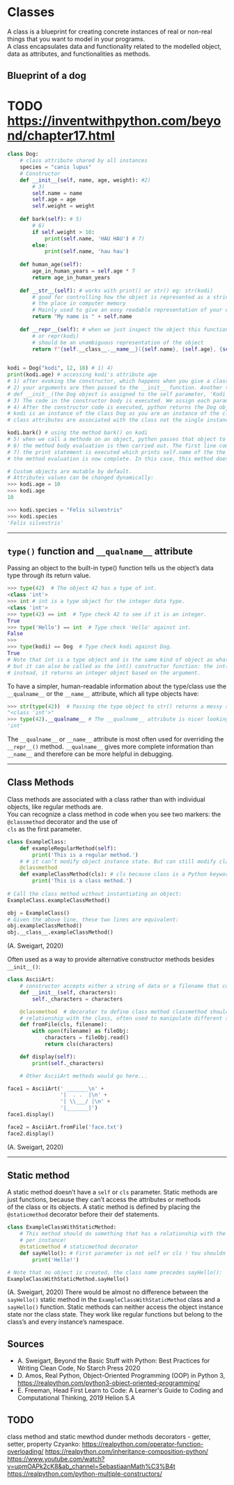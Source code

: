 # Classes
A class is a blueprint for creating concrete instances of real or non-real things that you want to model in your programs.  
A class encapsulates data and functionality related to the modelled object, data as attributes, and functionalities as methods.  

## Blueprint of a dog
# TODO https://inventwithpython.com/beyond/chapter17.html
````python
class Dog:
    # class attribute shared by all instances
    species = "canis lupus"
    # Constructor
    def __init__(self, name, age, weight): #2)
        # 3)
        self.name = name 
        self.age = age
        self.weight = weight
    
    def bark(self): # 5)
        # 6)
        if self.weight > 10:
            print(self.name, 'HAU HAU') # 7)
        else:
            print(self.name, 'hau hau')
            
    def human_age(self):
        age_in_human_years = self.age * 7
        return age_in_human_years
    
    def __str__(self): # works with print() or str() eg: str(kodi)
        # good for controlling how the object is represented as a string instead of
        # the place in computer memory
        # Mainly used to give an easy readable representation of your class 
        return "My name is " + self.name
    
    def __repr__(self): # when we just inspect the object this function will be called
        # or repr(kodi)
        # should be an unambiguous representation of the object
        return f"{self.__class__.__name__}({self.name}, {self.age}, {self.weight})"
        

kodi = Dog("kodi", 12, 18) # 1) 4)
print(kodi.age) # accessing kodi's attribute age 
# 1) after evoking the constructor, which happens when you give a class name with arguments in parentheses, python first creates a new empty Dog object
# 2) your arguments are then passed to the __init__ function. Another thing happen as well, python passes the new object as the first self argument
# def __init__(the Dog object is assigned to the self parameter, 'Kodi', 12, 18).
# 3) The code in the constructor body is executed. We assign each parameter (name, age, weight) to an attribute with the same name in the Dog instance, using dot notation
# 4) After the constructor code is executed, python returns the Dog object as the result of calling it. In this case, the returned Dog object is assigned the variable kodi
# kodi is an instance of the class Dog as you are an instance of the class human.
# class attributes are associated with the class not the single instance, hence all the instance share the same attribute, here is "canis lupus" as this is the scientific shared by all the dogs regardless of the race, sex etc. 

kodi.bark() # using the method bark() on kodi
# 5) when we call a methode on an object, python passes that object to the method as its first argument, along with any other arguments you may have specified (barking has no additional arguments)
# 6) the method body evaluation is then carried out. The first line compares self.weight with 10. In this case, the object assigned to self is a kodi Dog object and the value of self.weight is 18, so this condition is True and the first case is executed.
# 7) the print statement is executed which prints self.name of the the object on which the barking method was performed, so it is an object named Kodi, so the display is Kodi, HAU HAU
# the method evaluation is now complete. In this case, this method does not return any value, but you can do so using return as you would with a normal function.

# Custom objects are mutable by default.
# Attributes values can be changed dynamically:
>>> kodi.age = 10
>>> kodi.age
10

>>> kodi.species = "Felis silvestris"
>>> kodi.species
'Felis silvestris'
````
___
## `type()` function and `__qualname__` attribute

Passing an object to the built-in type() function tells us the object’s data type through its return value. 

````python
>>> type(42)  # The object 42 has a type of int.
<class 'int'>
>>> int # int is a type object for the integer data type.
<class 'int'>
>>> type(42) == int  # Type check 42 to see if it is an integer.
True
>>> type('Hello') == int  # Type check 'Hello' against int.
False
>>> 
>>> type(kodi) == Dog  # Type check kodi against Dog.
True
# Note that int is a type object and is the same kind of object as what type(42) returns, 
# but it can also be called as the int() constructor function: the int('42') function doesn’t convert the '42' string argument;  
# instead, it returns an integer object based on the argument.
````
To have a simpler, human-readable information about the type/class use the `__qualname__` or the `__name__` attribute, which all type objects have:

````python 
>>> str(type(42))  # Passing the type object to str() returns a messy string.
"<class 'int'>"
>>> type(42).__qualname__ # The __qualname__ attribute is nicer looking.
'int'
````
The `__qualname__` or `__name__`  attribute is most often used for overriding the `__repr__()` method.
`__qualname__` gives more complete information than `__name__` and therefore can be more helpful in debugging.
___
## Class Methods
Class methods are associated with a class rather than with individual objects, like regular methods are.  
You can recognize a class method in code when you see two markers: the `@classmethod` decorator and the use of  
`cls` as the first parameter.

```python
class ExampleClass:
    def exampleRegularMethod(self):
        print('This is a regular method.')
    # # it can’t modify object instance state. But can still modify class state that applies across all instances of the class.
    @classmethod
    def exampleClassMethod(cls): # cls because class is a Python keyword
        print('This is a class method.')
 
# Call the class method without instantiating an object:
ExampleClass.exampleClassMethod()

obj = ExampleClass()
# Given the above line, these two lines are equivalent:
obj.exampleClassMethod()
obj.__class__.exampleClassMethod()
```
(A. Sweigart, 2020)

Often used as a way to provide alternative constructor methods besides `__init__()`:
```python
class AsciiArt:
    # constructor accepts either a string of data or a filename that contains data
    def __init__(self, characters):
        self._characters = characters

    @classmethod  # decorator to define class method classmethod should do something that has a 
    # relationship with the class, often used to manipulate different structures of data and to instantiate objects
    def fromFile(cls, filename):
        with open(filename) as fileObj:
            characters = fileObj.read()
            return cls(characters)

    def display(self):
        print(self._characters)

    # Other AsciiArt methods would go here...

face1 = AsciiArt(' _______\n' +
                 '|  . .  |\n' +
                 '| \\___/ |\n' +
                 '|_______|')
face1.display()

face2 = AsciiArt.fromFile('face.txt')
face2.display()
```
(A. Sweigart, 2020)
___
## Static method
A static method doesn’t have a `self` or `cls` parameter. Static methods are just functions, because they can’t access the attributes or methods  
of the class or its objects.
A static method is defined by placing the `@staticmethod` decorator before their def statements.
```python
class ExampleClassWithStaticMethod:
    # This method should do something that has a relationship with the class, but not something that is unique
    # per instance!
    @staticmethod # staticmethod decorator
    def sayHello(): # First parameter is not self or cls ! You shouldn't call it from instance level. First argument is not an object no self or cls is like a regular function
        print('Hello!')

# Note that no object is created, the class name precedes sayHello():
ExampleClassWithStaticMethod.sayHello()
```
(A. Sweigart, 2020)
There would be almost no difference between the `sayHello()` static method in the `ExampleClassWithStaticMethod` class and a `sayHello()` function.
Static methods can neither access the object instance state nor the class state. They work like regular functions but belong to the class’s and every instance’s namespace.


## Sources
- A. Sweigart, Beyond the Basic Stuff with Python: Best Practices for Writing Clean Code, No Starch Press 2020
- D. Amos, Real Python, Object-Oriented Programming (OOP) in Python 3, https://realpython.com/python3-object-oriented-programming/
- E. Freeman, Head First Learn to Code: A Learner's Guide to Coding and Computational Thinking, 2019 Helion S.A

## TODO
class method and static mewthod
dunder methods
decorators - getter, setter, property
Czyanko:
https://realpython.com/operator-function-overloading/
https://realpython.com/inheritance-composition-python/
https://www.youtube.com/watch?v=upmOAPk2cK8&ab_channel=SebastiaanMath%C3%B4t
https://realpython.com/python-multiple-constructors/